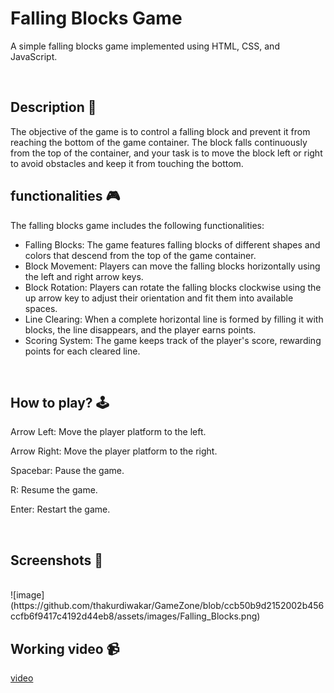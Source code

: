 # Falling Blocks Game

A simple falling blocks game implemented using HTML, CSS, and JavaScript.

<br>

## **Description 📃**

The objective of the game is to control a falling block and prevent it from reaching the bottom of the game container. The block falls continuously from the top of the container, and your task is to move the block left or right to avoid obstacles and keep it from touching the bottom.


## **functionalities 🎮**
The falling blocks game includes the following functionalities:

- Falling Blocks: The game features falling blocks of different shapes and colors that descend from the top of the game container.
- Block Movement: Players can move the falling blocks horizontally using the left and right arrow keys.
- Block Rotation: Players can rotate the falling blocks clockwise using the up arrow key to adjust their orientation and fit them into available spaces.
- Line Clearing: When a complete horizontal line is formed by filling it with blocks, the line disappears, and the player earns points.
- Scoring System: The game keeps track of the player's score, rewarding points for each cleared line. 



<br>

## **How to play? 🕹️**
Arrow Left: Move the player platform to the left.

Arrow Right: Move the player platform to the right.

Spacebar: Pause the game.

R: Resume the game.

Enter: Restart the game.

<br>

## **Screenshots 📸**

<br>
<!-- add your screenshots like this -->
![image](https://github.com/thakurdiwakar/GameZone/blob/ccb50b9d2152002b456ccfb6f9417c4192d44eb8/assets/images/Falling_Blocks.png)

<br>

## **Working video 📹**
[video](https://drive.google.com/file/d/1jxws-hBhND0c8u6pW3JHJ5ReHkoJKnRR/view?usp=drive_link)
